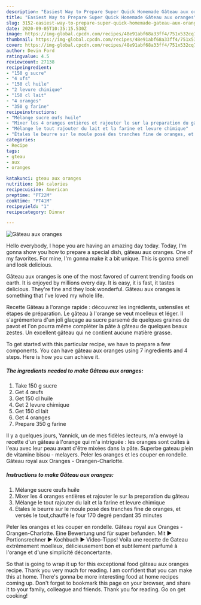 ```yaml
---
description: "Easiest Way to Prepare Super Quick Homemade Gâteau aux oranges"
title: "Easiest Way to Prepare Super Quick Homemade Gâteau aux oranges"
slug: 3152-easiest-way-to-prepare-super-quick-homemade-gateau-aux-oranges
date: 2020-09-05T10:35:15.530Z
image: https://img-global.cpcdn.com/recipes/48e91abf68a33ff4/751x532cq70/gateau-aux-oranges-photo-principale-de-la-recette.jpg
thumbnail: https://img-global.cpcdn.com/recipes/48e91abf68a33ff4/751x532cq70/gateau-aux-oranges-photo-principale-de-la-recette.jpg
cover: https://img-global.cpcdn.com/recipes/48e91abf68a33ff4/751x532cq70/gateau-aux-oranges-photo-principale-de-la-recette.jpg
author: Devin Ford
ratingvalue: 4.5
reviewcount: 27138
recipeingredient:
- "150 g sucre"
- "4 ufs"
- "150 cl huile"
- "2 levure chimique"
- "150 cl lait"
- "4 oranges"
- "350 g farine"
recipeinstructions:
- "Mélange sucre œufs huile"
- "Mixer les 4 oranges entières et rajouter le sur la preparation du gâteau"
- "Mélange le tout rajouter du lait et la farine et levure chimique"
- "Étales le beurre sur le moule posé des tranches fine de oranges, et versés le tout,chauffé le four 170 degré pendant 35 minutes"
categories:
- Recipe
tags:
- gteau
- aux
- oranges

katakunci: gteau aux oranges 
nutrition: 104 calories
recipecuisine: American
preptime: "PT22M"
cooktime: "PT41M"
recipeyield: "1"
recipecategory: Dinner

---
```



![Gâteau aux oranges](https://img-global.cpcdn.com/recipes/48e91abf68a33ff4/751x532cq70/gateau-aux-oranges-photo-principale-de-la-recette.jpg)

Hello everybody, I hope you are having an amazing day today. Today, I'm gonna show you how to prepare a special dish, gâteau aux oranges. One of my favorites. For mine, I'm gonna make it a bit unique. This is gonna smell and look delicious.

Gâteau aux oranges is one of the most favored of current trending foods on earth. It is enjoyed by millions every day. It is easy, it is fast, it tastes delicious. They're fine and they look wonderful. Gâteau aux oranges is something that I've loved my whole life.

Recette Gâteau à l&#39;orange rapide : découvrez les ingrédients, ustensiles et étapes de préparation. Le gâteau à l&#39;orange se veut moelleux et léger. Il s&#39;agrémentera d&#39;un joli glaçage au sucre parsemé de quelques graines de pavot et l&#39;on pourra même compléter la pâte à gâteau de quelques beaux zestes. Un excellent gâteau qui ne contient aucune matière grasse.


To get started with this particular recipe, we have to prepare a few components. You can have gâteau aux oranges using 7 ingredients and 4 steps. Here is how you can achieve it.

<!--inarticleads1-->

##### The ingredients needed to make Gâteau aux oranges:

1. Take 150 g sucre
1. Get 4 œufs
1. Get 150 cl huile
1. Get 2 levure chimique
1. Get 150 cl lait
1. Get 4 oranges
1. Prepare 350 g farine


Il y a quelques jours, Yannick, un de mes fidèles lecteurs, m&#39;a envoyé la recette d&#39;un gâteau à l&#39;orange qui m&#39;a intriguée : les oranges sont cuites à l&#39;eau avec leur peau avant d&#39;être mixées dans la pâte. Superbe gateau plein de vitamine bisou - melayers. Peler les oranges et les couper en rondelle. Gâteau royal aux Oranges - Orangen-Charlotte. 

<!--inarticleads2-->

##### Instructions to make Gâteau aux oranges:

1. Mélange sucre œufs huile
1. Mixer les 4 oranges entières et rajouter le sur la preparation du gâteau
1. Mélange le tout rajouter du lait et la farine et levure chimique
1. Étales le beurre sur le moule posé des tranches fine de oranges, et versés le tout,chauffé le four 170 degré pendant 35 minutes


Peler les oranges et les couper en rondelle. Gâteau royal aux Oranges - Orangen-Charlotte. Eine Bewertung und für super befunden. Mit ► Portionsrechner ► Kochbuch ► Video-Tipps! Voila une recette de Gateau extrêmement moelleux, délicieusement bon et subtilement parfumé à l&#39;orange et d&#39;une simplicité déconcertante. 

So that is going to wrap it up for this exceptional food gâteau aux oranges recipe. Thank you very much for reading. I am confident that you can make this at home. There's gonna be more interesting food at home recipes coming up. Don't forget to bookmark this page on your browser, and share it to your family, colleague and friends. Thank you for reading. Go on get cooking!

